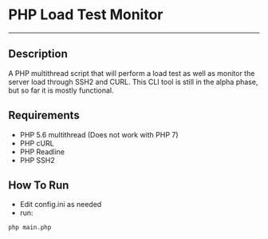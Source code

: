 # PHP Load Test Monitor
-----------------------

## Description
A PHP multithread script that will perform a load test as well as monitor the server load through SSH2 and CURL. This CLI tool is still in the alpha phase, but so far it is mostly functional.

## Requirements
- PHP 5.6 multithread (Does not work with PHP 7)
- PHP cURL
- PHP Readline
- PHP SSH2

## How To Run
- Edit config.ini as needed
- run: 
```
php main.php
```
